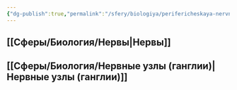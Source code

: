 ```yaml
---
{"dg-publish":true,"permalink":"/sfery/biologiya/perifericheskaya-nervnaya-sistema/","tags":["Анатомия"]}
---
```


## [[Сферы/Биология/Нервы\|Нервы]]
## [[Сферы/Биология/Нервные узлы (ганглии)\|Нервные узлы (ганглии)]]